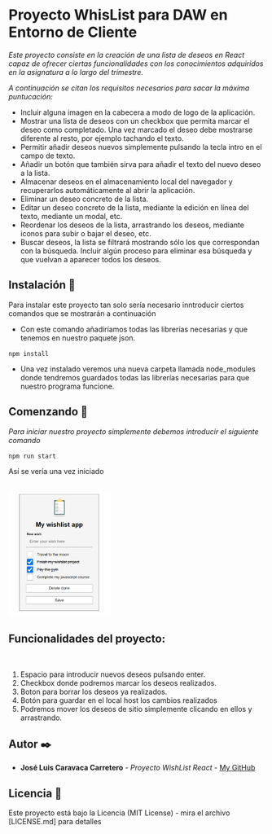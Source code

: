 # Proyecto WhisList para DAW en Entorno de Cliente

_Este proyecto consiste en la creación de una lista de deseos en React capaz de ofrecer ciertas funcionalidades con los conocimientos adquiridos en la asignatura a lo largo del trimestre._

_A continuación se citan los requisitos necesarios para sacar la máxima puntucación:_

* Incluir alguna imagen en la cabecera a modo de logo de la aplicación.
* Mostrar una lista de deseos con un checkbox que permita marcar el deseo como completado. Una vez marcado el deseo debe mostrarse diferente al resto, por ejemplo tachando el texto.
* Permitir añadir deseos nuevos simplemente pulsando la tecla intro en el campo de texto.
* Añadir un botón que también sirva para añadir el texto del nuevo deseo a la lista.
* Almacenar deseos en el almacenamiento local del navegador y recuperarlos automáticamente al abrir la aplicación.
* Eliminar un deseo concreto de la lista.
* Editar un deseo concreto de la lista, mediante la edición en línea del texto, mediante un modal, etc.
* Reordenar los deseos de la lista, arrastrando los deseos, mediante iconos para subir o bajar el deseo, etc.
* Buscar deseos, la lista se filtrará mostrando sólo los que correspondan con la búsqueda. Incluir algún proceso para eliminar esa búsqueda y que vuelvan a aparecer todos los deseos.

## Instalación 🔧

Para instalar este proyecto tan solo sería necesario inntroducir ciertos comandos que se mostrarán a continuación

- Con este comando añadiríamos todas las librerías necesarias y que tenemos en nuestro paquete json.

```
npm install
```
- Una vez instalado veremos una nueva carpeta llamada node_modules donde tendremos guardados todas las librerías necesarias para que nuestro programa funcione.


## Comenzando 🚀

_Para iniciar nuestro proyecto simplemente debemos introducir el siguiente comando_

```
npm run start
```

Así se vería una vez iniciado

 <br>

<img src="./assets/img.png" alt="instalacion" style="width:200px;"/>

 <br>

## Funcionalidades del proyecto:

<br>

1. Espacio para introducir nuevos deseos pulsando enter.
2. Checkbox donde podremos marcar los deseos realizados.
3. Boton para borrar los deseos ya realizados.
4. Botón para guardar en el local host los cambios realizados
5. Podremos mover los deseos de sitio simplemente clicando en ellos y arrastrando.


## Autor ✒️

* **José Luis Caravaca Carretero** - *Proyecto WishList React* - [My GitHub](https://github.com/Chelu97)

## Licencia 📄

Este proyecto está bajo la Licencia (MIT License) - mira el archivo [LICENSE.md] para detalles


